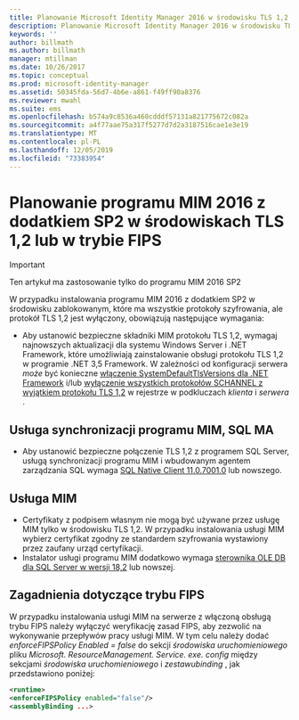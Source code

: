 ```yaml
---
title: Planowanie Microsoft Identity Manager 2016 w środowisku TLS 1,2 | Microsoft Docs
description: Planowanie Microsoft Identity Manager 2016 w środowisku TLS 1,2
keywords: ''
author: billmath
ms.author: billmath
manager: mtillman
ms.date: 10/26/2017
ms.topic: conceptual
ms.prod: microsoft-identity-manager
ms.assetid: 50345fda-56d7-4b6e-a861-f49ff90a8376
ms.reviewer: mwahl
ms.suite: ems
ms.openlocfilehash: b574a9c8536a460cdddf57131a821775672c082a
ms.sourcegitcommit: a4f77aae75a317f5277d7d2a3187516cae1e3e19
ms.translationtype: MT
ms.contentlocale: pl-PL
ms.lasthandoff: 12/05/2019
ms.locfileid: "73383954"
---
```

# <a name="planning-mim-2016-sp2-in-tls-12-or-fips-mode-environments"></a>Planowanie programu MIM 2016 z dodatkiem SP2 w środowiskach TLS 1,2 lub w trybie FIPS


> [!IMPORTANT]
> Ten artykuł ma zastosowanie tylko do programu MIM 2016 SP2

W przypadku instalowania programu MIM 2016 z dodatkiem SP2 w środowisku zablokowanym, które ma wszystkie protokoły szyfrowania, ale protokół TLS 1,2 jest wyłączony, obowiązują następujące wymagania:
- Aby ustanowić bezpieczne składniki MIM protokołu TLS 1,2, wymagaj najnowszych aktualizacji dla systemu Windows Server i .NET Framework, które umożliwiają zainstalowanie obsługi protokołu TLS 1,2 w programie .NET 3,5 Framework. W zależności od konfiguracji serwera *może* być konieczne [włączenie SystemDefaultTlsVersions dla .NET Framework](https://support.microsoft.com/help/3154520/support-for-tls-system-default-versions-included-in-the-net-framework) i/lub [wyłączenie wszystkich protokołów SCHANNEL z wyjątkiem protokołu TLS 1,2](https://docs.microsoft.com/windows-server/security/tls/tls-registry-settings) w rejestrze w podkluczach *klienta* i *serwera* .

## <a name="mim-synchronization-service-sql-ma"></a>Usługa synchronizacji programu MIM, SQL MA

- Aby ustanowić bezpieczne połączenie TLS 1,2 z programem SQL Server, usługą synchronizacji programu MIM i wbudowanym agentem zarządzania SQL wymaga [SQL Native Client 11.0.7001.0](https://www.microsoft.com/download/details.aspx?id=50402) lub nowszego.

## <a name="mim-service"></a>Usługa MIM
- Certyfikaty z podpisem własnym nie mogą być używane przez usługę MIM tylko w środowisku TLS 1,2. W przypadku instalowania usługi MIM wybierz certyfikat zgodny ze standardem szyfrowania wystawiony przez zaufany urząd certyfikacji.
- Instalator usługi programu MIM dodatkowo wymaga [sterownika OLE DB dla SQL Server w wersji 18,2](https://www.microsoft.com/download/details.aspx?id=56730) lub nowszej.

## <a name="fips-mode-considerations"></a>Zagadnienia dotyczące trybu FIPS

W przypadku instalowania usługi MIM na serwerze z włączoną obsługą trybu FIPS należy wyłączyć weryfikację zasad FIPS, aby zezwolić na wykonywanie przepływów pracy usługi MIM. W tym celu należy dodać *enforceFIPSPolicy Enabled = false* do sekcji *środowiska uruchomieniowego* pliku *Microsoft. ResourceManagement. Service. exe. config* między sekcjami *środowiska uruchomieniowego* i *zestawubinding* , jak przedstawiono poniżej:

```XML
<runtime>
<enforceFIPSPolicy enabled="false"/>
<assemblyBinding ...>
```    